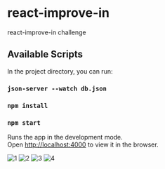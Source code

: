 # react-improve-in
react-improve-in challenge

## Available Scripts

In the project directory, you can run:

### `json-server --watch db.json`


### `npm install`

### `npm start`

Runs the app in the development mode.\
Open [http://localhost:4000](http://localhost:4000) to view it in the browser.


![1](https://user-images.githubusercontent.com/53352272/139561370-71cfd72d-8eed-4fb7-8cdb-d65ad09f4122.jpg)
![2](https://user-images.githubusercontent.com/53352272/139561367-d0c7b620-810a-464d-935f-c84b014e1e1e.jpg)
![3](https://user-images.githubusercontent.com/53352272/139561368-b5f04287-2a78-4a32-8e34-68ccd7f4d19d.jpg)
![4](https://user-images.githubusercontent.com/53352272/139561369-e5aa4b32-da7a-4c3b-8614-bc44bd6e70a1.jpg)


